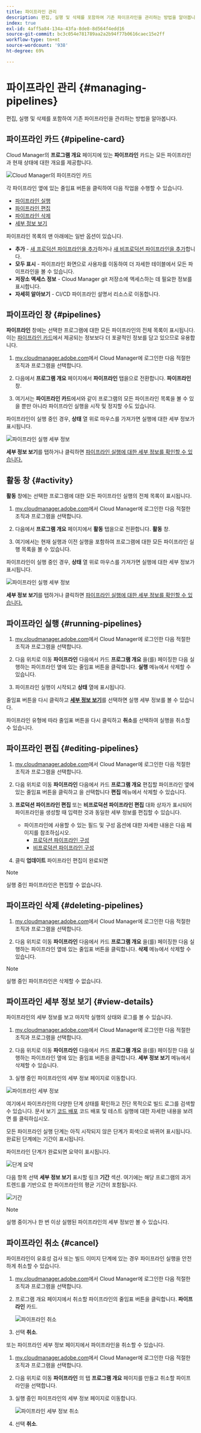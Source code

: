 ```yaml
---
title: 파이프라인 관리
description: 편집, 실행 및 삭제를 포함하여 기존 파이프라인을 관리하는 방법을 알아봅니다.
index: true
exl-id: 4aff5a84-134a-43fa-8de8-8d564f4edd16
source-git-commit: bc3c054e781789aa2a2b94f77b0616caec15e2ff
workflow-type: tm+mt
source-wordcount: '938'
ht-degree: 69%

---
```



# 파이프라인 관리 {#managing-pipelines}

편집, 실행 및 삭제를 포함하여 기존 파이프라인을 관리하는 방법을 알아봅니다.

## 파이프라인 카드 {#pipeline-card}

Cloud Manager의 **프로그램 개요** 페이지에 있는 **파이프라인** 카드는 모든 파이프라인과 현재 상태에 대한 개요를 제공합니다.

![Cloud Manager의 파이프라인 카드](/help/implementing/cloud-manager/assets/configure-pipeline/pipelines-card.png)

각 파이프라인 옆에 있는 줄임표 버튼을 클릭하여 다음 작업을 수행할 수 있습니다.

* [파이프라인 실행](#running-pipelines)
* [파이프라인 편집](#editing-pipelines)
* [파이프라인 삭제](#deleting-pipelines)
* [세부 정보 보기](#view-details)

파이프라인 목록의 맨 아래에는 일반 옵션이 있습니다.

* **추가** - [새 프로덕션 파이프라인을 추가](configuring-production-pipelines.md)하거나 [새 비프로덕션 파이프라인을 추가](configuring-non-production-pipelines.md)합니다.
* **모두 표시** - 파이프라인 화면으로 사용자를 이동하여 더 자세한 테이블에서 모든 파이프라인을 볼 수 있습니다.
* **저장소 액세스 정보** - Cloud Manager git 저장소에 액세스하는 데 필요한 정보를 표시합니다.
* **자세히 알아보기** - CI/CD 파이프라인 설명서 리소스로 이동합니다.

## 파이프라인 창 {#pipelines}

**파이프라인** 창에는 선택한 프로그램에 대한 모든 파이프라인의 전체 목록이 표시됩니다. 이는 [파이프라인 카드](#pipeline-card)에서 제공되는 정보보다 더 포괄적인 정보를 담고 있으므로 유용합니다.

1. [my.cloudmanager.adobe.com](https://my.cloudmanager.adobe.com/)에서 Cloud Manager에 로그인한 다음 적절한 조직과 프로그램을 선택합니다.

1. 다음에서 **프로그램 개요** 페이지에서 **파이프라인** 탭을으로 전환합니다. **파이프라인** 창.

1. 여기서는 **파이프라인 카드**&#x200B;에서와 같이 프로그램의 모든 파이프라인 목록을 볼 수 있을 뿐만 아니라 파이프라인 실행을 시작 및 정지할 수도 있습니다.

파이프라인이 실행 중인 경우, **상태** 열 위로 마우스를 가져가면 실행에 대한 세부 정보가 표시됩니다.

![파이프라인 실행 세부 정보](/help/implementing/cloud-manager/assets/configure-pipeline/pipeline-status.png)

**세부 정보 보기**&#x200B;를 탭하거나 클릭하면 [파이프라인 실행에 대한 세부 정보를 확인할 수 있습니다.](#view-details)

## 활동 창 {#activity}

**활동** 창에는 선택한 프로그램에 대한 모든 파이프라인 실행의 전체 목록이 표시됩니다.

1. [my.cloudmanager.adobe.com](https://my.cloudmanager.adobe.com/)에서 Cloud Manager에 로그인한 다음 적절한 조직과 프로그램을 선택합니다.

1. 다음에서 **프로그램 개요** 페이지에서 **활동** 탭을으로 전환합니다. **활동** 창.

1. 여기에서는 현재 실행과 이전 실행을 포함하여 프로그램에 대한 모든 파이프라인 실행 목록을 볼 수 있습니다.

파이프라인이 실행 중인 경우, **상태** 열 위로 마우스를 가져가면 실행에 대한 세부 정보가 표시됩니다.

![파이프라인 실행 세부 정보](/help/implementing/cloud-manager/assets/configure-pipeline/pipeline-activity.png)

**세부 정보 보기**&#x200B;를 탭하거나 클릭하면 [파이프라인 실행에 대한 세부 정보를 확인할 수 있습니다.](#view-details)

## 파이프라인 실행 {#running-pipelines}

1. [my.cloudmanager.adobe.com](https://my.cloudmanager.adobe.com/)에서 Cloud Manager에 로그인한 다음 적절한 조직과 프로그램을 선택합니다.

1. 다음 위치로 이동 **파이프라인** 다음에서 카드 **프로그램 개요** 을(를) 페이징한 다음 실행하는 파이프라인 옆에 있는 줄임표 버튼을 클릭합니다. **실행** 메뉴에서 삭제할 수 있습니다.

1. 파이프라인 실행이 시작되고 **상태** 열에 표시됩니다.

줄임표 버튼을 다시 클릭하고 **[세부 정보 보기](#view-details)**&#x200B;를 선택하면 실행 세부 정보를 볼 수 있습니다.

파이프라인 유형에 따라 줄임표 버튼을 다시 클릭하고 **취소**&#x200B;를 선택하여 실행을 취소할 수 있습니다.

## 파이프라인 편집 {#editing-pipelines}

1. [my.cloudmanager.adobe.com](https://my.cloudmanager.adobe.com/)에서 Cloud Manager에 로그인한 다음 적절한 조직과 프로그램을 선택합니다.

1. 다음 위치로 이동 **파이프라인** 다음에서 카드 **프로그램 개요** 편집할 파이프라인 옆에 있는 줄임표 버튼을 클릭하고 을 선택합니다 **편집** 메뉴에서 삭제할 수 있습니다.

1. **프로덕션 파이프라인 편집** 또는 **비프로덕션 파이프라인 편집** 대화 상자가 표시되어 파이프라인을 생성할 때 입력한 것과 동일한 세부 정보를 편집할 수 있습니다.

   * 파이프라인에 사용할 수 있는 필드 및 구성 옵션에 대한 자세한 내용은 다음 페이지를 참조하십시오.
      * [프로덕션 파이프라인 구성](configuring-production-pipelines.md)
      * [비프로덕션 파이프라인 구성](configuring-non-production-pipelines.md)

1. 클릭 **업데이트** 파이프라인 편집이 완료되면

>[!NOTE]
>
>실행 중인 파이프라인은 편집할 수 없습니다.

## 파이프라인 삭제 {#deleting-pipelines}

1. [my.cloudmanager.adobe.com](https://my.cloudmanager.adobe.com/)에서 Cloud Manager에 로그인한 다음 적절한 조직과 프로그램을 선택합니다.

1. 다음 위치로 이동 **파이프라인** 다음에서 카드 **프로그램 개요** 을(를) 페이징한 다음 실행하는 파이프라인 옆에 있는 줄임표 버튼을 클릭합니다. **삭제** 메뉴에서 삭제할 수 있습니다.

>[!NOTE]
>
>실행 중인 파이프라인은 삭제할 수 없습니다.

## 파이프라인 세부 정보 보기 {#view-details}

파이프라인의 세부 정보를 보고 마지막 실행의 상태와 로그를 볼 수 있습니다.

1. [my.cloudmanager.adobe.com](https://my.cloudmanager.adobe.com/)에서 Cloud Manager에 로그인한 다음 적절한 조직과 프로그램을 선택합니다.

1. 다음 위치로 이동 **파이프라인** 다음에서 카드 **프로그램 개요** 을(를) 페이징한 다음 실행하는 파이프라인 옆에 있는 줄임표 버튼을 클릭합니다. **세부 정보 보기** 메뉴에서 삭제할 수 있습니다.

1. 실행 중인 파이프라인의 세부 정보 페이지로 이동합니다.

![파이프라인 세부 정보](/help/implementing/cloud-manager/assets/configure-pipeline/pipeline-running-details.png)

여기에서 파이프라인의 다양한 단계 상태를 확인하고 진단 목적으로 빌드 로그를 검색할 수 있습니다. 문서 보기 [코드 배포](/help/implementing/cloud-manager/deploy-code.md) 코드 배포 및 테스트 실행에 대한 자세한 내용을 보려면 를 클릭하십시오.

모든 파이프라인 실행 단계는 아직 시작되지 않은 단계가 회색으로 바뀌어 표시됩니다. 완료된 단계에는 기간이 표시됩니다.

파이프라인 단계가 완료되면 요약이 표시됩니다.

![단계 요약](/help/implementing/cloud-manager/assets/configure-pipeline/pipeline-step.png)

다음 항목 선택 **세부 정보 보기** 표시할 링크 **기간** 섹션. 여기에는 해당 프로그램의 과거 트렌드를 기반으로 한 파이프라인의 평균 기간이 포함됩니다.

![기간](/help/implementing/cloud-manager/assets/configure-pipeline/duration.png)

>[!NOTE]
>
>실행 중이거나 한 번 이상 실행된 파이프라인의 세부 정보만 볼 수 있습니다.

## 파이프라인 취소 {#cancel}

파이프라인이 유효성 검사 또는 빌드 이미지 단계에 있는 경우 파이프라인 실행을 안전하게 취소할 수 있습니다.

1. [my.cloudmanager.adobe.com](https://my.cloudmanager.adobe.com/)에서 Cloud Manager에 로그인한 다음 적절한 조직과 프로그램을 선택합니다.

1. 프로그램 개요 페이지에서 취소할 파이프라인의 줄임표 버튼을 클릭합니다. **파이프라인** 카드.

   ![파이프라인 취소](/help/implementing/cloud-manager/assets/cancel-pipeline.png)

1. 선택 **취소**.

또는 파이프라인 세부 정보 페이지에서 파이프라인을 취소할 수 있습니다.

1. [my.cloudmanager.adobe.com](https://my.cloudmanager.adobe.com/)에서 Cloud Manager에 로그인한 다음 적절한 조직과 프로그램을 선택합니다.

1. 다음 위치로 이동 **파이프라인** 의 탭 **프로그램 개요** 페이지를 만들고 취소할 파이프라인을 선택합니다.

1. 실행 중인 파이프라인의 세부 정보 페이지로 이동합니다.

   ![파이프라인 세부 정보 취소](/help/implementing/cloud-manager/assets/cancel-pipeline-details.png)

1. 선택 **취소**.
